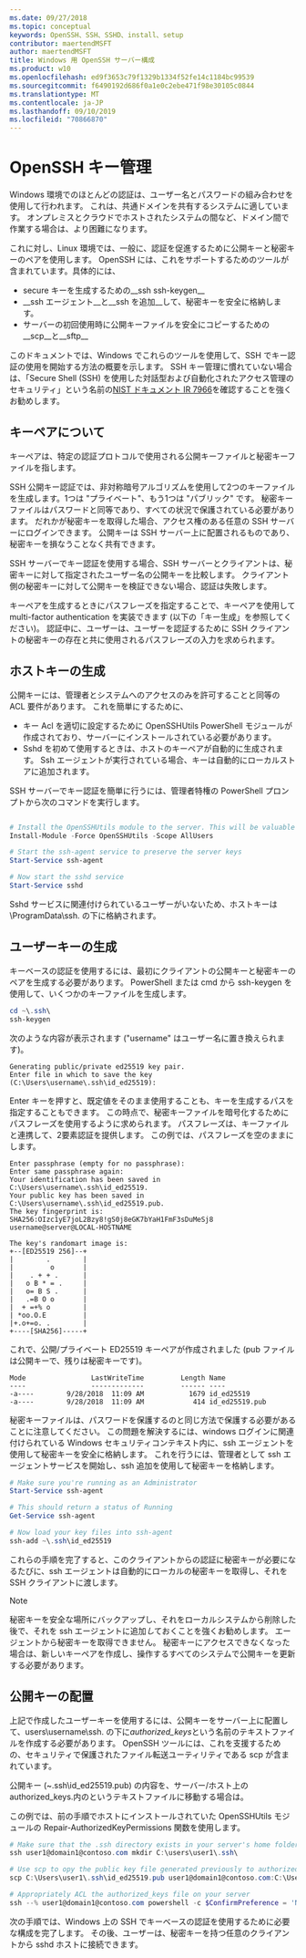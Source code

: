 ```yaml
---
ms.date: 09/27/2018
ms.topic: conceptual
keywords: OpenSSH、SSH、SSHD、install、setup
contributor: maertendMSFT
author: maertendMSFT
title: Windows 用 OpenSSH サーバー構成
ms.product: w10
ms.openlocfilehash: ed9f3653c79f1329b1334f52fe14c1184bc99539
ms.sourcegitcommit: f6490192d686f0a1e0c2ebe471f98e30105c0844
ms.translationtype: MT
ms.contentlocale: ja-JP
ms.lasthandoff: 09/10/2019
ms.locfileid: "70866870"
---
```

# <a name="openssh-key-management"></a>OpenSSH キー管理

Windows 環境でのほとんどの認証は、ユーザー名とパスワードの組み合わせを使用して行われます。
これは、共通ドメインを共有するシステムに適しています。 オンプレミスとクラウドでホストされたシステムの間など、ドメイン間で作業する場合は、より困難になります。

これに対し、Linux 環境では、一般に、認証を促進するために公開キーと秘密キーのペアを使用します。
OpenSSH には、これをサポートするためのツールが含まれています。具体的には、

* secure キーを生成するための__ssh ssh-keygen__
* __ssh エージェント__と__ssh を追加__して、秘密キーを安全に格納します。
* サーバーの初回使用時に公開キーファイルを安全にコピーするための__scp__と__sftp__

このドキュメントでは、Windows でこれらのツールを使用して、SSH でキー認証の使用を開始する方法の概要を示します。 SSH キー管理に慣れていない場合は、「Secure Shell (SSH) を使用した対話型および自動化されたアクセス管理のセキュリティ」という名前の[NIST ドキュメント IR 7966](http://nvlpubs.nist.gov/nistpubs/ir/2015/NIST.IR.7966.pdf)を確認することを強くお勧めします。

## <a name="about-key-pairs"></a>キーペアについて

キーペアは、特定の認証プロトコルで使用される公開キーファイルと秘密キーファイルを指します。 

SSH 公開キー認証では、非対称暗号アルゴリズムを使用して2つのキーファイルを生成します。1つは "プライベート"、もう1つは "パブリック" です。 秘密キーファイルはパスワードと同等であり、すべての状況で保護されている必要があります。 だれかが秘密キーを取得した場合、アクセス権のある任意の SSH サーバーにログインできます。 公開キーは SSH サーバー上に配置されるものであり、秘密キーを損なうことなく共有できます。

SSH サーバーでキー認証を使用する場合、SSH サーバーとクライアントは、秘密キーに対して指定されたユーザー名の公開キーを比較します。 クライアント側の秘密キーに対して公開キーを検証できない場合、認証は失敗します。 

キーペアを生成するときにパスフレーズを指定することで、キーペアを使用して multi-factor authentication を実装できます (以下の「キー生成」を参照してください)。 認証中に、ユーザーは、ユーザーを認証するために SSH クライアントの秘密キーの存在と共に使用されるパスフレーズの入力を求められます。 

## <a name="host-key-generation"></a>ホストキーの生成

公開キーには、管理者とシステムへのアクセスのみを許可することと同等の ACL 要件があります。 これを簡単にするために、 

* キー Acl を適切に設定するために OpenSSHUtils PowerShell モジュールが作成されており、サーバーにインストールされている必要があります。
* Sshd を初めて使用するときは、ホストのキーペアが自動的に生成されます。 Ssh エージェントが実行されている場合、キーは自動的にローカルストアに追加されます。 

SSH サーバーでキー認証を簡単に行うには、管理者特権の PowerShell プロンプトから次のコマンドを実行します。

```powershell

# Install the OpenSSHUtils module to the server. This will be valuable when deploying user keys.
Install-Module -Force OpenSSHUtils -Scope AllUsers

# Start the ssh-agent service to preserve the server keys
Start-Service ssh-agent

# Now start the sshd service
Start-Service sshd
```

Sshd サービスに関連付けられているユーザーがいないため、ホストキーは \ProgramData\ssh. の下に格納されます。


## <a name="user-key-generation"></a>ユーザーキーの生成

キーベースの認証を使用するには、最初にクライアントの公開キーと秘密キーのペアを生成する必要があります。 PowerShell または cmd から ssh-keygen を使用して、いくつかのキーファイルを生成します。

```powershell
cd ~\.ssh\
ssh-keygen
```

次のような内容が表示されます ("username" はユーザー名に置き換えられます)。

```
Generating public/private ed25519 key pair.
Enter file in which to save the key (C:\Users\username\.ssh\id_ed25519):
```

Enter キーを押すと、既定値をそのまま使用することも、キーを生成するパスを指定することもできます。 この時点で、秘密キーファイルを暗号化するためにパスフレーズを使用するように求められます。
パスフレーズは、キーファイルと連携して、2要素認証を提供します。 この例では、パスフレーズを空のままにします。 

```
Enter passphrase (empty for no passphrase): 
Enter same passphrase again: 
Your identification has been saved in C:\Users\username\.ssh\id_ed25519.
Your public key has been saved in C:\Users\username\.ssh\id_ed25519.pub.
The key fingerprint is: 
SHA256:OIzc1yE7joL2Bzy8!gS0j8eGK7bYaH1FmF3sDuMeSj8 username@server@LOCAL-HOSTNAME

The key's randomart image is:
+--[ED25519 256]--+
|        .        |
|         o       |
|    . + + .      |
|   o B * = .     |
|   o= B S .      |
|   .=B O o       |
|  + =+% o        |
| *oo.O.E         |
|+.o+=o. .        |
+----[SHA256]-----+
```

これで、公開/プライベート ED25519 キーペアが作成されました (pub ファイルは公開キーで、残りは秘密キーです)。

```
Mode                LastWriteTime         Length Name
----                -------------         ------ ----
-a----        9/28/2018  11:09 AM           1679 id_ed25519
-a----        9/28/2018  11:09 AM            414 id_ed25519.pub
```

秘密キーファイルは、パスワードを保護するのと同じ方法で保護する必要があることに注意してください。
この問題を解決するには、windows ログインに関連付けられている Windows セキュリティコンテキスト内に、ssh エージェントを使用して秘密キーを安全に格納します。 これを行うには、管理者として ssh エージェントサービスを開始し、ssh 追加を使用して秘密キーを格納します。 

```powershell
# Make sure you're running as an Administrator
Start-Service ssh-agent

# This should return a status of Running
Get-Service ssh-agent

# Now load your key files into ssh-agent
ssh-add ~\.ssh\id_ed25519

```

これらの手順を完了すると、このクライアントからの認証に秘密キーが必要になるたびに、ssh エージェントは自動的にローカルの秘密キーを取得し、それを SSH クライアントに渡します。

> [!NOTE]
> 秘密キーを安全な場所にバックアップし、それをローカルシステムから削除した後で、それを ssh エージェントに追加*し*ておくことを強くお勧めします。
> エージェントから秘密キーを取得できません。
> 秘密キーにアクセスできなくなった場合は、新しいキーペアを作成し、操作するすべてのシステムで公開キーを更新する必要があります。

## <a name="deploying-the-public-key"></a>公開キーの配置

上記で作成したユーザーキーを使用するには、公開キーをサーバー上に配置して、users\username\ssh. の下に*authorized_keys*という名前のテキストファイルを作成する必要があります。 OpenSSH ツールには、これを支援するための、セキュリティで保護されたファイル転送ユーティリティである scp が含まれています。

公開キー (~\.ssh\id_ed25519.pub) の内容を、サーバー/ホスト上の authorized_keys\.内のというテキストファイルに移動する場合は。

この例では、前の手順でホストにインストールされていた OpenSSHUtils モジュールの Repair-AuthorizedKeyPermissions 関数を使用します。

```powershell
# Make sure that the .ssh directory exists in your server's home folder
ssh user1@domain1@contoso.com mkdir C:\users\user1\.ssh\

# Use scp to opy the public key file generated previously to authorized_keys on your server
scp C:\Users\user1\.ssh\id_ed25519.pub user1@domain1@contoso.com:C:\Users\user1\.ssh\authorized_keys

# Appropriately ACL the authorized_keys file on your server  
ssh --% user1@domain1@contoso.com powershell -c $ConfirmPreference = 'None'; Repair-AuthorizedKeyPermission C:\Users\user1\.ssh\authorized_keys
```

次の手順では、Windows 上の SSH でキーベースの認証を使用するために必要な構成を完了します。
その後、ユーザーは、秘密キーを持つ任意のクライアントから sshd ホストに接続できます。

